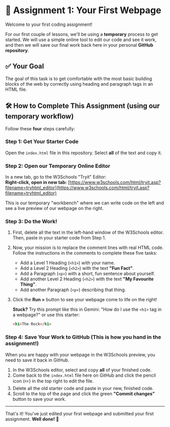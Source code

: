 # 🚀 Assignment 1: Your First Webpage

Welcome to your first coding assignment!

For our first couple of lessons, we'll be using a **temporary** process to get started. We will use a simple online tool to edit our code and see it work, and then we will save our final work back here in your personal **GitHub repository**.

## ✅ Your Goal

The goal of this task is to get comfortable with the most basic building blocks of the web by correctly using heading and paragraph tags in an HTML file.

## 🛠️ How to Complete This Assignment (using our temporary workflow)

Follow these **four** steps carefully:

### Step 1: Get Your Starter Code

Open the `index.html` file in this repository. Select **all** of the text and copy it.

### Step 2: Open our Temporary Online Editor

In a new tab, go to the W3Schools "Tryit" Editor:  
**Right-click, open in new tab:** [https://www.w3schools.com/html/tryit.asp?filename=tryhtml_editor](https://www.w3schools.com/html/tryit.asp?filename=tryhtml_editor)

This is our temporary "workbench" where we can write code on the left and see a live preview of our webpage on the right.

### Step 3: Do the Work!

1. First, delete all the text in the left-hand window of the W3Schools editor. Then, paste in your starter code from Step 1.
2. Now, your mission is to replace the comment lines with real HTML code. Follow the instructions in the comments to complete these five tasks:
   - Add a Level 1 Heading (`<h1>`) with your name.
   - Add a Level 2 Heading (`<h2>`) with the text **"Fun Fact"**.
   - Add a Paragraph (`<p>`) with a short, fun sentence about yourself.
   - Add another Level 2 Heading (`<h2>`) with the text **"My Favourite Thing"**.
   - Add another Paragraph (`<p>`) describing that thing.
3. Click the **Run >** button to see your webpage come to life on the right!

   **Stuck?** Try this prompt like this in Gemini: "How do I use the `<h1>` tag in a webpage?" or use this starter:
   ```html
   <h1>The Rock</h1>
   ```


### Step 4: Save Your Work to GitHub (This is how you hand in the assignment!)

When you are happy with your webpage in the W3Schools preview, you need to save it back in GitHub.

1. In the W3Schools editor, select and copy **all** of your finished code.
2. Come back to the `index.html` file here on GitHub and click the pencil icon (✏️) in the top right to edit the file.
3. Delete all the old starter code and paste in your new, finished code.
4. Scroll to the top of the page and click the green **"Commit changes"** button to save your work.

---

That's it! You've just edited your first webpage and submitted your first assignment. **Well done!** 🎉
